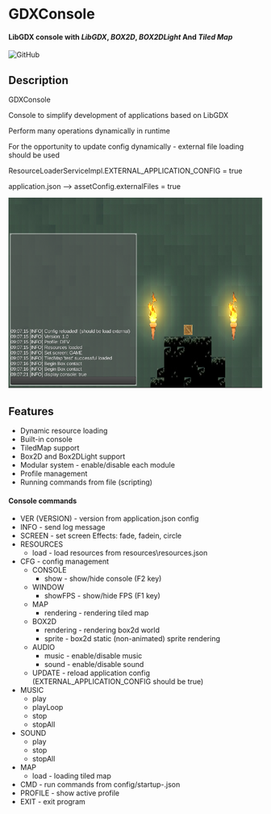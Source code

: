 # GDXConsole
#### LibGDX console with _LibGDX_, _BOX2D_, _BOX2DLight_ And _Tiled Map_
![GitHub](https://github.com/pturko/GDXConsole)

## Description
<p>GDXConsole</p>
<p>Console to simplify development of applications based on LibGDX</p>
<p>Perform many operations dynamically in runtime</p>

<p>For the opportunity to update config dynamically - external file loading should be used</p>
<p>ResourceLoaderServiceImpl.EXTERNAL_APPLICATION_CONFIG = true</p>
<p>application.json --> assetConfig.externalFiles = true</p>

![screenshot](./previews/screenshot.png)

## Features
- Dynamic resource loading
- Built-in console
- TiledMap support
- Box2D and Box2DLight support
- Modular system - enable/disable each module
- Profile management
- Running commands from file (scripting)

#### Console commands
- VER (VERSION) - version from application.json config
- INFO - send log message
- SCREEN <name> <effect> - set screen
  Effects: fade, fadein, circle
- RESOURCES
  - load - load resources from resources\resources.json
- CFG - config management
  - CONSOLE
    - show - show/hide console (F2 key)
  - WINDOW
    - showFPS - show/hide FPS (F1 key)
  - MAP
    - rendering - rendering tiled map
  - BOX2D
    - rendering - rendering box2d world
    - sprite - box2d static (non-animated) sprite rendering
  - AUDIO
    - music - enable/disable music
    - sound  - enable/disable sound
  - UPDATE - reload application config (EXTERNAL_APPLICATION_CONFIG should be true)
- MUSIC
  - play <name>
  - playLoop <name>
  - stop <name>
  - stopAll
- SOUND
  - play <name>
  - stop <name>
  - stopAll <name>
- MAP
  - load <mapName> - loading tiled map
- CMD <profileName> - run commands from config/startup-<profileName>.json
- PROFILE - show active profile
- EXIT - exit program
